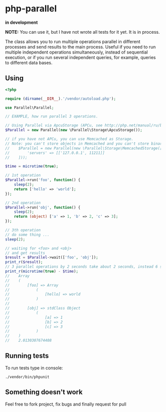 # php-parallel
__in development__

__NOTE:__ You can use it, but I have not wrote all tests for it yet. It is in process.

The class allows you to run multiple operations parallel in different processes and send results to the main process. Useful if you need to run multiple independent operations simultaneously, instead of sequential execution, or if you run several independent queries, for example, queries to different data bases.

## Using

```php
<?php

require (dirname(__DIR__).'/vendor/autoload.php');

use Parallel\Parallel;

// EXAMPLE, how run parallel 3 operations.

// Using Parallel via ApcuStorage (APCu, see http://php.net/manual/ru/book.apcu.php)
$Parallel = new Parallel(new \Parallel\Storage\ApcuStorage());

// if you have not APCu, you can use Memcached as Storage.
// Note: you can't store objects in Memcached and you can't store binary strings (use <base64> functions)
//    $Parallel = new Parallel(new \Parallel\Storage\MemcachedStorage([
//        'servers' => [['127.0.0.1', 11211]]
//    ]));

$time = microtime(true);

// 1st operation
$Parallel->run('foo', function() {
    sleep(2);
    return ['hello' => 'world'];
});

// 2nd operation
$Parallel->run('obj', function() {
    sleep(2);
    return (object) ['a' => 1, 'b' => 2, 'c' => 3];
});

// 3th operation
// do some thing ...
sleep(2);

// waiting for <foo> and <obj>
// and get results
$result = $Parallel->wait(['foo', 'obj']);
print_r($result);
// 3 parallel operations by 2 seconds take about 2 seconds, instead 6 seconds.
print_r(microtime(true) - $time);
//    Array
//    (
//        [foo] => Array
//            (
//                [hello] => world
//            )
//
//        [obj] => stdClass Object
//            (
//                [a] => 1
//                [b] => 2
//                [c] => 3
//            )
//    )
//    2.0130307674408
```

## Running tests

To run tests type in console:

    ./vendor/bin/phpunit


## Something doesn't work

Feel free to fork project, fix bugs and finally request for pull
